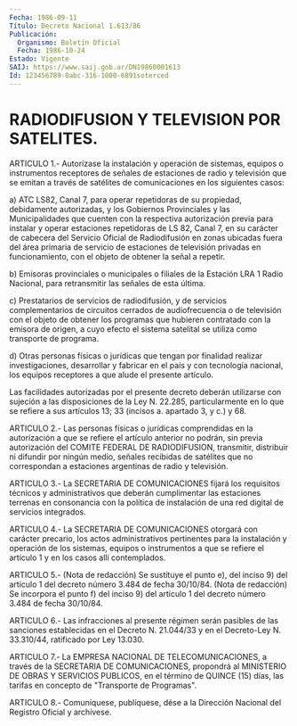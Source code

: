 ```yaml
---
Fecha: 1986-09-11
Título: Decreto Nacional 1.613/86
Publicación:
  Organismo: Boletín Oficial
  Fecha: 1986-10-24
Estado: Vigente
SAIJ: https://www.saij.gob.ar/DN19860001613
Id: 123456789-0abc-316-1000-6891soterced
---
```

# RADIODIFUSION Y TELEVISION POR SATELITES.

<a id="1"></a>
ARTICULO 1.- Autorízase la instalación y operación de sistemas, equipos  o  instrumentos  receptores  de  señales  de estaciones de radio  y  televisión  que  se  emitan  a  través  de  satélites  de comunicaciones en los siguientes casos:

a)  ATC  LS82,  Canal  7,  para operar repetidoras de su propiedad, debidamente  autorizadas,  y  los   Gobiernos  Provinciales  y  las Municipalidades que cuenten con la respectiva  autorización  previa para  instalar  y operar estaciones repetidoras de LS 82, Canal  7, en su carácter de  cabecera  del  Servicio Oficial de Radiodifusión en  zonas  ubicadas  fuera  del  área  primaria    de  servicio  de estaciones de televisión privadas en funcionamiento,  con el objeto de obtener la señal a repetir.

b)  Emisoras  provinciales o municipales o filiales de la  Estación LRA  1  Radio Nacional,  para  retransmitir  las  señales  de  esta última.

c) Prestatarios  de  servicios  de  radiodifusión,  y  de servicios complementarios  de  circuitos  cerrados  de audiofrecuencia  o  de televisión  con  el  objeto de obtener los programas  que  hubieren contratado con la emisora  de  origen,  a  cuyo  efecto  el sistema satelital se utiliza como transporte de programa.

d)  Otras  personas  físicas  o  jurídicas que tengan por finalidad realizar investigaciones, desarrollar  y  fabricar en el país y con tecnología  nacional,  los  equipos  receptores   a  que  alude  el presente artículo.

Las  facilidades  autorizadas  por  el  presente  decreto   deberán utilizarse  con  sujeción  a las disposiciones de la Ley N. 22.285, particularmente  en  lo que se  refiere  a  sus  artículos  13;  33 (incisos a. apartado 3, y c.) y 68.

<a id="2"></a>
ARTICULO  2.- Las personas físicas o jurídicas comprendidas en la autorización  a  que  se refiere el artículo anterior no podrán, sin  previa  autorización  del  COMITE  FEDERAL  DE  RADIODIFUSION, transmitir,  distribuir  ni  difundir  por  ningún  medio,  señales recibidas de satélites que no  correspondan a estaciones argentinas de radio y televisión.

<a id="3"></a>
ARTICULO  3.-  La  SECRETARIA  DE  COMUNICACIONES  fijará  los requisitos  técnicos y administrativos que deberán cumplimentar las estaciones terrenas  en  consonancia con la política de instalación de una red digital de servicios integrados.

<a id="4"></a>
ARTICULO  4.-  La  SECRETARIA  DE  COMUNICACIONES otorgará con carácter precario, los actos administrativos  pertinentes  para  la instalación  y  operación de los sistemas, equipos o instrumentos a que se refiere el  artículo  1  y  en  los casos allí contemplados.

<a id="5"></a>
ARTICULO 5.- (Nota de redacción) Se sustituye el punto e), del inciso 9) del artículo 1 del decreto número 3.484 de fecha 30/10/84. (Nota de redacción) Se incorpora el punto f) del inciso 9) del artículo 1 del decreto número 3.484 de fecha 30/10/84.

<a id="6"></a>
ARTICULO 6.- Las infracciones al presente régimen serán pasibles de las sanciones establecidas en el Decreto N. 21.044/33 y  en el Decreto-Ley N. 33.310/44, ratificado por Ley 13.030.

<a id="7"></a>
ARTICULO 7.- La EMPRESA NACIONAL DE TELECOMUNICACIONES, a través de la SECRETARIA DE COMUNICACIONES, propondrá  al MINISTERIO DE OBRAS Y SERVICIOS PUBLICOS, en el término de QUINCE  (15)  días, las tarifas en concepto de "Transporte de Programas".

<a id="8"></a>
ARTICULO 8.- Comuníquese, publíquese, dése a la Dirección Nacional del Registro Oficial y archívese.